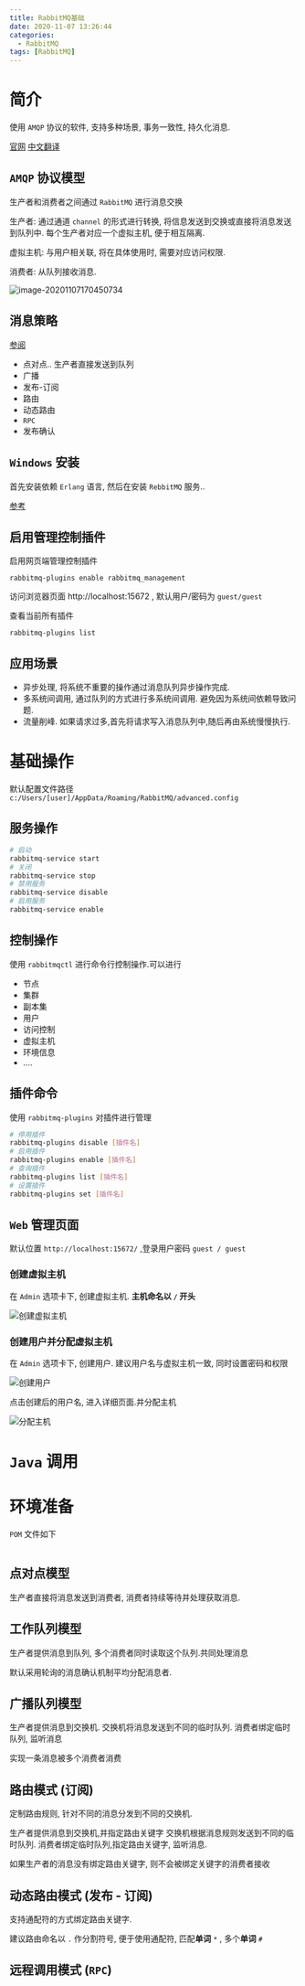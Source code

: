 ```yaml
---
title: RabbitMQ基础
date: 2020-11-07 13:26:44
categories:
  - RabbitMQ
tags: [RabbitMQ]
---
```


# 简介

使用 `AMQP` 协议的软件, 支持多种场景, 事务一致性, 持久化消息.

[官网](https://www.rabbitmq.com/)
[中文翻译](http://rabbitmq.mr-ping.com/)



## `AMQP` 协议模型

生产者和消费者之间通过 `RabbitMQ` 进行消息交换

生产者: 通过通道 `channel` 的形式进行转换, 将信息发送到交换或直接将消息发送到队列中.
每个生产者对应一个虚拟主机, 便于相互隔离.

虚拟主机: 与用户相关联, 将在具体使用时, 需要对应访问权限.

消费者: 从队列接收消息.

![image-20201107170450734](./RabbitMQ基础/AMQP.png)



## 消息策略

[参阅](https://www.rabbitmq.com/getstarted.html)

- 点对点..  生产者直接发送到队列
- 广播
- 发布-订阅
- 路由
- 动态路由
- `RPC`
- 发布确认



## `Windows` 安装

首先安装依赖 `Erlang` 语言, 然后在安装 `RebbitMQ` 服务.. 

[参考](https://www.cnblogs.com/vaiyanzi/p/9531607.html)



## 启用管理控制插件

启用网页端管理控制插件

`rabbitmq-plugins enable rabbitmq_management`

访问浏览器页面 http://localhost:15672 , 默认用户/密码为 `guest/guest`

查看当前所有插件

`rabbitmq-plugins list`

## 应用场景

- 异步处理, 将系统不重要的操作通过消息队列异步操作完成.
- 多系统间调用, 通过队列的方式进行多系统间调用. 避免因为系统间依赖导致问题.
- 流量削峰. 如果请求过多,首先将请求写入消息队列中,随后再由系统慢慢执行.

# 基础操作

默认配置文件路径 `c:/Users/[user]/AppData/Roaming/RabbitMQ/advanced.config`

## 服务操作

```bash
# 启动
rabbitmq-service start   
# 关闭
rabbitmq-service stop
# 禁用服务
rabbitmq-service disable 
# 启用服务
rabbitmq-service enable
```

## 控制操作

使用 `rabbitmqctl` 进行命令行控制操作.可以进行

- 节点
- 集群
- 副本集
- 用户
- 访问控制
- 虚拟主机
- 环境信息
- ....



## 插件命令

使用 `rabbitmq-plugins`  对插件进行管理

```bash
# 停用插件
rabbitmq-plugins disable [插件名]
# 启用插件
rabbitmq-plugins enable [插件名] 
# 查询插件
rabbitmq-plugins list [插件名]
# 设置插件
rabbitmq-plugins set [插件名]
```



## `Web` 管理页面

默认位置 `http://localhost:15672/` ,登录用户密码 `guest / guest`



### 创建虚拟主机

在 `Admin` 选项卡下, 创建虚拟主机. **主机命名以 `/` 开头**

![创建虚拟主机](./RabbitMQ基础/创建虚拟主机.png)



### 创建用户并分配虚拟主机

在 `Admin` 选项卡下, 创建用户. 建议用户名与虚拟主机一致, 同时设置密码和权限

![创建用户](./RabbitMQ基础/创建用户.png)

点击创建后的用户名, 进入详细页面.并分配主机

![分配主机](./RabbitMQ基础/分配主机.png)



# `Java` 调用

# 环境准备

`POM` 文件如下

```java

```



## 点对点模型

生产者直接将消息发送到消费者, 消费者持续等待并处理获取消息.



## 工作队列模型

生产者提供消息到队列, 多个消费者同时读取这个队列.共同处理消息

默认采用轮询的消息确认机制平均分配消息者.



## 广播队列模型

生产者提供消息到交换机.
交换机将消息发送到不同的临时队列.
消费者绑定临时队列, 监听消息

实现一条消息被多个消费者消费



## 路由模式 (订阅)

定制路由规则, 针对不同的消息分发到不同的交换机.

生产者提供消息到交换机,并指定路由关键字
交换机根据消息规则发送到不同的临时队列.
消费者绑定临时队列,指定路由关键字, 监听消息.

如果生产者的消息没有绑定路由关键字, 则不会被绑定关键字的消费者接收



## 动态路由模式 (发布 - 订阅)

支持通配符的方式绑定路由关键字.

建议路由命名以 `.` 作分割符号, 便于使用通配符, 匹配**单词** `*` , 多个**单词** `#`





## 远程调用模式 (`RPC`)

